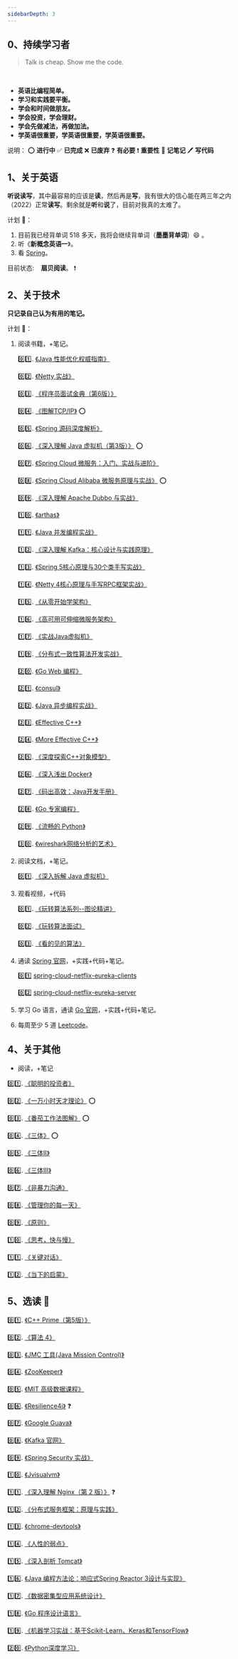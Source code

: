 ```yaml
---
sidebarDepth: 3
---
```


## 0、持续学习者

> Talk is cheap. Show me the code.

<br/>

- **英语比编程简单。**
- **学习和实践要平衡。**
- **学会和时间做朋友。**
- **学会投资，学会理财。**
- **学会先做减法，再做加法。**
- **学英语很重要，学英语很重要，学英语很重要。**

说明：
<indent c="1"/>:o: **进行中**
<indent c="1"/>:white_check_mark: **已完成**
<indent c="1"/>:x: **已废弃**
<indent c="1"/>:question: **有必要**
<indent c="1"/>:exclamation: **重要性**
<indent c="1"/>:memo: **记笔记**
<indent c="1"/>:pen: **写代码**

## 1、关于英语

<indent/> **听说读写**，其中最容易的应该是**读**，然后再是**写**，我有很大的信心能在两三年之内（2022）正常**读写**。剩余就是**听**和**说**了，目前对我真的太难了。

计划 :tada:：
1. 目前我已经背单词 518 多天，我将会继续背单词（**墨墨背单词**）:smile: 。
2. 听《**新概念英语一**》。
3. 看 [Spring](https://docs.spring.io)。

目前状态: &nbsp;&nbsp; **扇贝阅读**。 :exclamation:

## 2、关于技术

**只记录自己认为有用的笔记。**

计划 :tada:：
1. 阅读书籍，+笔记。

    :zero::one:. [《Java 性能优化权威指南》](https://book.douban.com/subject/25828043/)

    :zero::two:. [《Netty 实战》](https://book.douban.com/subject/27038538/)

    :zero::three:. [《程序员面试金典（第6版）》](https://book.douban.com/subject/34813624/)

    :zero::four:. [《图解TCP/IP》](https://book.douban.com/subject/24737674/) :o:

    :zero::five:. [《Spring 源码深度解析》](https://book.douban.com/subject/25866350/)

    :zero::six:. [《深入理解 Java 虚拟机（第3版）》](https://book.douban.com/subject/34907497/) :o:

    :zero::seven:. [《Spring Cloud 微服务：入门、实战与进阶》](https://book.douban.com/subject/34441728/)

    :zero::eight:. [《Spring Cloud Alibaba 微服务原理与实战》](https://book.douban.com/subject/35041576/) :o:

    :zero::nine:. [《深入理解 Apache Dubbo 与实战》](https://book.douban.com/subject/34455777/)

    :one::zero:. [《arthas》](https://github.com/alibaba/arthas)

    :one::one:. [《Java 并发编程实战》](https://book.douban.com/subject/10484692/)

    :one::two:. [《深入理解 Kafka：核心设计与实践原理》](https://book.douban.com/subject/30437872/)

    :one::three:. [《Spring 5核心原理与30个类手写实战》](https://book.douban.com/subject/34466260/)

    :one::four:. [《Netty 4核心原理与手写RPC框架实战》](https://book.douban.com/subject/35013508/)

    :one::five:. [《从零开始学架构》](https://book.douban.com/subject/30335935/)

    :one::six:. [《高可用可伸缩微服务架构》](https://book.douban.com/subject/33417842/)

    :one::seven:. [《实战Java虚拟机》](https://book.douban.com/subject/26354292/)

    :one::nine:. [《分布式一致性算法开发实战》](https://book.douban.com/subject/35051108/)

    :two::zero:. [《Go Web 编程》](https://book.douban.com/subject/27204133/)

    :two::one:. [《consul》](https://github.com/hashicorp/consul)

    :two::two:. [《Java 异步编程实战》](https://book.douban.com/subject/34920246/)

    :two::three:. [《Effective C++》](https://book.douban.com/subject/1842426/)

    :two::four:. [《More Effective C++》](https://book.douban.com/subject/5908727/)

    :two::five:. [《深度探索C++对象模型》](https://book.douban.com/subject/10427315/)

    :two::six:. [《深入浅出 Docker》](https://book.douban.com/subject/30486354/)

    :two::seven:. [《码出高效：Java开发手册》](https://book.douban.com/subject/30333948/)

    :two::eight:. [《Go 专家编程》](https://book.douban.com/subject/35144587/)

    :two::nine:. [《流畅的 Python》](https://book.douban.com/subject/25985683/)

    :three::zero:. [《wireshark网络分析的艺术》](https://book.douban.com/subject/26710788/)


2. 阅读文档，+笔记。

    :zero::one:. [《深入拆解 Java 虚拟机》](https://time.geekbang.org/column/intro/100010301)

3. 观看视频，+代码

    :zero::one:. [《玩转算法系列--图论精讲》](https://coding.imooc.com/class/370.html)

    :zero::two:. [《玩转算法面试》](https://coding.imooc.com/class/82.html)

    :zero::three:. [《看的见的算法》](https://coding.imooc.com/class/138.html)

3. 通读 [Spring 官网](https://spring.io/)，+实践+代码+笔记。

    :zero::one: [ spring-cloud-netflix-eureka-clients ](https://cloud.spring.io/spring-cloud-static/spring-cloud-netflix/2.2.2.RELEASE/reference/html/#service-discovery-eureka-clients)

    :zero::two: [ spring-cloud-netflix-eureka-server ](https://cloud.spring.io/spring-cloud-static/spring-cloud-netflix/2.2.2.RELEASE/reference/html/#spring-cloud-eureka-server)

4. 学习 Go 语言，通读 [Go 官网](https://golang.org/)，+实践+代码+笔记。
5. 每周至少 5 道 [Leetcode](https://leetcode-cn.com/problemset/all/)。


## 4、关于其他

- 阅读，+笔记

<indent/>:zero::one:. [《聪明的投资者》](https://book.douban.com/subject/5243775/)

<indent/>:zero::two:. [《一万小时天才理论》](https://book.douban.com/subject/4726323/) :o:

<indent/>:zero::three:. [《番茄工作法图解》](https://book.douban.com/subject/5916234/) :o:

<indent/>:zero::four:. [《三体》](https://book.douban.com/subject/2567698/) :o:

<indent/>:zero::five:. [《三体Ⅱ》](https://book.douban.com/subject/3066477/)

<indent/>:zero::six:. [《三体Ⅲ》](https://book.douban.com/subject/5363767/)

<indent/>:zero::seven:. [《非暴力沟通》](https://book.douban.com/subject/3533221/)

<indent/>:zero::eight:. [《管理你的每一天》](https://book.douban.com/subject/26712677/)

<indent/>:zero::nine:. [《原则》](https://book.douban.com/subject/27608239/)

<indent/>:one::zero:. [《思考，快与慢》](https://book.douban.com/subject/10785583/)

<indent/>:one::one:. [《关键对话》](https://book.douban.com/subject/10586741/)

<indent/>:one::two:. [《当下的启蒙》](https://book.douban.com/subject/30376593/)

## 5、选读  :tada:

<indent/>:zero::one:. [《C++ Prime（第5版）》](https://book.douban.com/subject/30437872/)

<indent/>:zero::two:. [《算法 4》](https://book.douban.com/subject/19952400/)

<indent/>:zero::three:. [《JMC 工具(Java Mission Control)》](https://blog.overops.com/oracle-java-mission-control-the-ultimate-guide/#jfrhowto)

<indent/>:zero::four:. [《ZooKeeper》](https://book.douban.com/subject/25765743/)

<indent/>:zero::five:. [《MIT 高级数据课程》](https://courses.csail.mit.edu/6.851/fall17/)

<indent/>:zero::six:. [《Resilience4j》](https://github.com/resilience4j/resilience4j) :question:

<indent/>:zero::seven:. [《Google Guava》](https://github.com/google/guava)

<indent/>:zero::eight:. [《Kafka 官网》](http://kafka.apache.org/)

<indent/>:zero::nine:. [《Spring Security 实战》](https://book.douban.com/subject/34788867/)

<indent/>:one::zero:. [《Jvisualvm》](http://visualvm.github.io/)

<indent/>:one::one:. [《深入理解 Nginx（第 2 版）》](https://book.douban.com/subject/26745255/) :question:

<indent/>:one::two:. [《分布式服务框架：原理与实践》](https://book.douban.com/subject/26702824/)

<indent/>:one::three:. [《chrome-devtools》](https://developers.google.com/web/tools/chrome-devtools/network)

<indent/>:one::four:. [《人性的弱点》](https://book.douban.com/subject/25985683/)

<indent/>:one::five:. [《深入剖析 Tomcat》](https://book.douban.com/subject/10426640/)

<indent/>:one::six:. [《Java 编程方法论：响应式Spring Reactor 3设计与实现》](https://book.douban.com/subject/35217472/)

<indent/>:one::seven:. [《数据密集型应用系统设计》](https://book.douban.com/subject/30329536/)

<indent/>:one::eight:. [《Go 程序设计语言》](https://book.douban.com/subject/27044219/)

<indent/>:one::nine:. [《机器学习实战：基于Scikit-Learn、Keras和TensorFlow》](https://book.douban.com/subject/35218199/)

<indent/>:two::zero:. [《Python深度学习》](https://book.douban.com/subject/30293801/)




